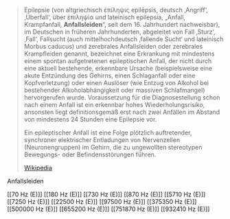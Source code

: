 > Epilepsie (von altgriechisch ἐπίληψις epílēpsis, deutsch ‚Angriff‘, ‚Überfall‘, über ἐπιληψία und lateinisch epilepsia, „Anfall, Krampfanfall, **Anfallsleiden**“, seit dem 16. Jahrhundert nachweisbar), im Deutschen in früheren Jahrhunderten, abgeleitet von Fall ‚Sturz‘, ‚Fall‘, Fallsucht (auch mittelhochdeutsch ‚fallende Sucht‘ und lateinisch Morbus caducus) und zerebrales Anfallsleiden oder zerebrales Krampfleiden genannt, bezeichnet eine Erkrankung mit mindestens einem spontan aufgetretenen epileptischen Anfall, der nicht durch eine aktuell bestehende, erkennbare Ursache (beispielsweise eine akute Entzündung des Gehirns, einen Schlaganfall oder eine Kopfverletzung) oder einen Auslöser (wie Entzug von Alkohol bei bestehender Alkoholabhängigkeit oder massiven Schlafmangel) hervorgerufen wurde. Voraussetzung für die Diagnosestellung schon nach einem Anfall ist ein erkennbar hohes Wiederholungsrisiko, ansonsten liegt definitionsgemäß erst nach zwei Anfällen im Abstand von mindestens 24 Stunden eine Epilepsie vor.
>
> Ein epileptischer Anfall ist eine Folge plötzlich auftretender, synchroner elektrischer Entladungen von Nervenzellen (Neuronengruppen) im Gehirn, die zu ungewollten stereotypen Bewegungs- oder Befindensstörungen führen.
>
> [Wikipedia](https://de.wikipedia.org/wiki/Epilepsie)

Anfallsleiden

[[70 Hz (E)]]
[[180 Hz (E)]]
[[730 Hz (E)]]
[[870 Hz (E)]]
[[5710 Hz (E)]]
[[7250 Hz (E)]]
[[22500 Hz (E)]]
[[97500 Hz (E)]]
[[375350 Hz (E)]]
[[500000 Hz (E)]]
[[655200 Hz (E)]]
[[751870 Hz (E)]]
[[932410 Hz (E)]]